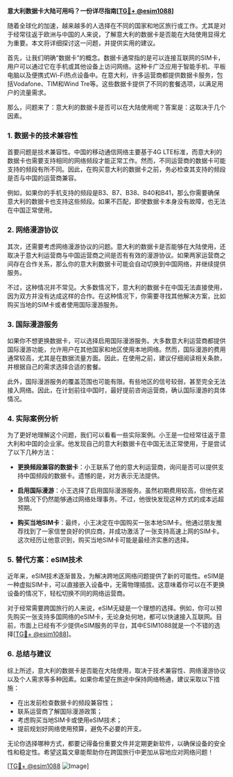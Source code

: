 **意大利数据卡大陆可用吗？一份详尽指南[[TG💪+ @esim1088](https://t.me/s/esim1088)]**

随着全球化的加速，越来越多的人选择在不同的国家和地区旅行或工作。尤其是对于经常往返于欧洲与中国的人来说，了解意大利的数据卡是否能在大陆使用显得尤为重要。本文将详细探讨这一问题，并提供实用的建议。

首先，让我们明确“数据卡”的概念。数据卡通常指的是可以连接互联网的SIM卡，用户可以通过它在手机或其他设备上访问网络。这种卡广泛应用于智能手机、平板电脑以及便携式Wi-Fi热点设备中。在意大利，许多运营商都提供数据卡服务，包括Vodafone、TIM和Wind Tre等。这些数据卡提供了不同的套餐选项，以满足用户的流量需求。

那么，问题来了：意大利的数据卡是否可以在大陆使用呢？答案是：这取决于几个因素。

### **1. 数据卡的技术兼容性**

首要问题是技术兼容性。中国的移动通信网络主要基于4G LTE标准，而意大利的数据卡也需要支持相同的网络频段才能正常工作。然而，不同运营商的数据卡可能支持的频段有所不同。因此，在购买意大利的数据卡之前，务必检查其支持的频段是否与中国的运营商兼容。

例如，如果你的手机支持的频段是B3、B7、B38、B40和B41，那么你需要确保意大利的数据卡也支持这些频段。如果不匹配，即使数据卡本身没有故障，也无法在中国正常使用。

### **2. 网络漫游协议**

其次，还需要考虑网络漫游协议的问题。意大利的数据卡是否能够在大陆使用，还取决于意大利运营商与中国运营商之间是否有有效的漫游协议。如果两家运营商之间存在合作关系，那么你的意大利数据卡可能会自动切换到中国网络，并继续提供服务。

不过，这种情况并不常见。大多数情况下，意大利的数据卡在中国无法直接使用，因为双方并没有达成这样的合作。在这种情况下，你需要寻找其他解决方案，比如购买当地的SIM卡或者使用国际漫游服务。

### **3. 国际漫游服务**

如果你不想更换数据卡，可以选择启用国际漫游服务。大多数意大利运营商都提供国际漫游功能，允许用户在其他国家和地区使用本地网络。然而，国际漫游的费用通常较高，尤其是在数据流量方面。因此，在使用之前，建议仔细阅读相关条款，并根据自己的需求选择合适的套餐。

此外，国际漫游服务的覆盖范围也可能有限。有些地区的信号较弱，甚至完全无法接入网络。因此，在计划前往中国时，最好提前咨询运营商，确认国际漫游的具体情况。

### **4. 实际案例分析**

为了更好地理解这个问题，我们可以看看一些实际案例。小王是一位经常往返于意大利和中国的企业家。他发现自己的意大利数据卡在中国无法正常使用，于是尝试了以下几种方法：

- **更换频段兼容的数据卡**：小王联系了他的意大利运营商，询问是否可以提供支持中国频段的数据卡。遗憾的是，对方表示无法提供。
  
- **启用国际漫游**：小王选择了启用国际漫游服务。虽然初期费用较高，但他在紧急情况下仍然能够通过网络处理事务。不过，他很快发现这种方式的成本远超预期。

- **购买当地SIM卡**：最终，小王决定在中国购买一张本地SIM卡。他通过朋友推荐找到了一家信誉良好的供应商，并成功激活了一张支持高速上网的SIM卡。这次经历让他意识到，购买当地SIM卡可能是最经济实惠的选择。

### **5. 替代方案：eSIM技术**

近年来，eSIM技术逐渐普及，为解决跨地区网络问题提供了新的可能性。eSIM是一种虚拟SIM卡，可以直接嵌入设备中，无需物理插拔。这意味着你可以在不更换设备的情况下，轻松切换不同的网络运营商。

对于经常需要跨国旅行的人来说，eSIM无疑是一个理想的选择。例如，你可以预先购买一张支持多国网络的eSIM卡，无论身处何地，都可以快速接入互联网。目前，市面上已经有不少提供eSIM服务的平台，其中ESIM1088就是一个不错的选择[[TG💪+ @esim1088](https://t.me/s/esim1088)]。

### **6. 总结与建议**

综上所述，意大利的数据卡是否能在大陆使用，取决于技术兼容性、网络漫游协议以及个人需求等多种因素。如果你希望在旅途中保持网络畅通，建议采取以下措施：

- 在出发前检查数据卡的频段兼容性；
- 联系运营商了解国际漫游政策；
- 考虑购买当地SIM卡或使用eSIM技术；
- 提前规划好网络使用预算，避免不必要的开支。

无论你选择哪种方式，都要记得备份重要文件并定期更新软件，以确保设备的安全性和稳定性。希望这篇文章能帮助你在跨国旅行中更加从容地应对网络问题！

[[TG💪+ @esim1088](https://t.me/s/esim1088) ![Image](https://i.postimg.cc/4NQfJmqS/Snipaste-2025-05-13-00-14-12.png)]